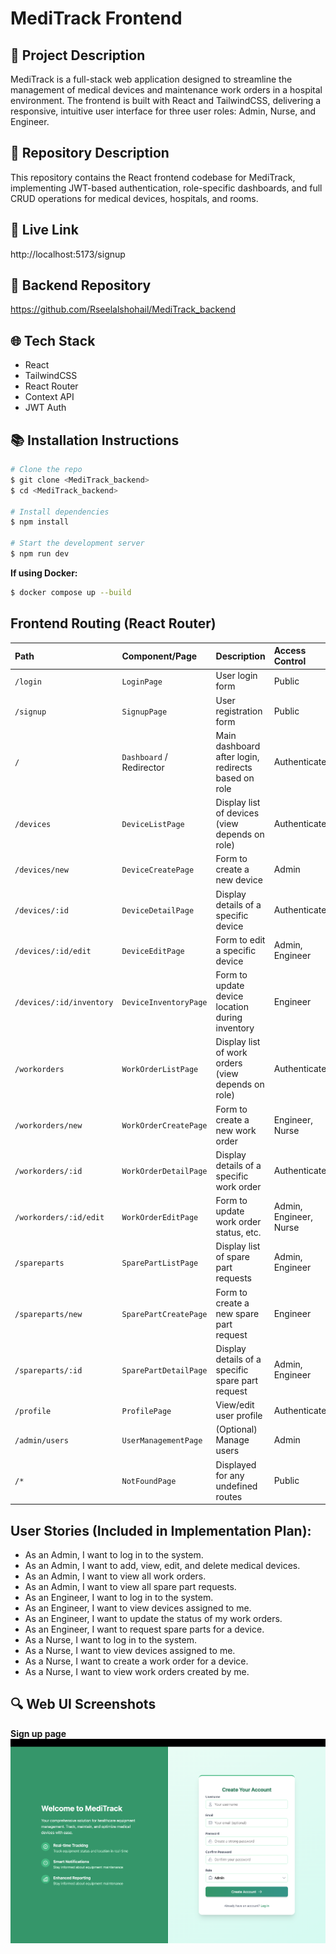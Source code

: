 # MediTrack Frontend

## 🌟 Project Description

MediTrack is a full-stack web application designed to streamline the management of medical devices and maintenance work orders in a hospital environment. The frontend is built with React and TailwindCSS, delivering a responsive, intuitive user interface for three user roles: Admin, Nurse, and Engineer.

## 🔹 Repository Description

This repository contains the React frontend codebase for MediTrack, implementing JWT-based authentication, role-specific dashboards, and full CRUD operations for medical devices, hospitals, and rooms.

## 🤖 Live Link

http://localhost:5173/signup

## 🔗 Backend Repository

https://github.com/Rseelalshohail/MediTrack_backend

## 🌐 Tech Stack

- React  
- TailwindCSS  
- React Router  
- Context API   
- JWT Auth 

## 📚 Installation Instructions

```bash
# Clone the repo
$ git clone <MediTrack_backend>
$ cd <MediTrack_backend>

# Install dependencies
$ npm install

# Start the development server
$ npm run dev
```

**If using Docker:**

```bash
$ docker compose up --build
```

## Frontend Routing (React Router)

| Path                   | Component/Page             | Description                                         | Access Control      |
| :--------------------- | :------------------------- | :-------------------------------------------------- | :------------------ |
| `/login`               | `LoginPage`                | User login form                                     | Public              |
| `/signup`              | `SignupPage`               | User registration form                              | Public              |
| `/`                    | `Dashboard` / Redirector   | Main dashboard after login, redirects based on role | Authenticated       |
| `/devices`             | `DeviceListPage`           | Display list of devices (view depends on role)      | Authenticated       |
| `/devices/new`         | `DeviceCreatePage`         | Form to create a new device                         | Admin               |
| `/devices/:id`         | `DeviceDetailPage`         | Display details of a specific device                | Authenticated       |
| `/devices/:id/edit`    | `DeviceEditPage`           | Form to edit a specific device                      | Admin, Engineer     |
| `/devices/:id/inventory`| `DeviceInventoryPage`      | Form to update device location during inventory     | Engineer            |
| `/workorders`          | `WorkOrderListPage`        | Display list of work orders (view depends on role)  | Authenticated       |
| `/workorders/new`      | `WorkOrderCreatePage`      | Form to create a new work order                     | Engineer, Nurse     |
| `/workorders/:id`      | `WorkOrderDetailPage`      | Display details of a specific work order            | Authenticated       |
| `/workorders/:id/edit` | `WorkOrderEditPage`        | Form to update work order status, etc.              | Admin, Engineer, Nurse |
| `/spareparts`          | `SparePartListPage`        | Display list of spare part requests                 | Admin, Engineer     |
| `/spareparts/new`      | `SparePartCreatePage`      | Form to create a new spare part request             | Engineer            |
| `/spareparts/:id`      | `SparePartDetailPage`      | Display details of a specific spare part request    | Admin, Engineer     |
| `/profile`             | `ProfilePage`              | View/edit user profile                              | Authenticated       |
| `/admin/users`         | `UserManagementPage`       | (Optional) Manage users                             | Admin               |
| `/*`                   | `NotFoundPage`             | Displayed for any undefined routes                  | Public              |

## User Stories (Included in Implementation Plan):
- As an Admin, I want to log in to the system.
- As an Admin, I want to add, view, edit, and delete medical devices.
- As an Admin, I want to view all work orders.
- As an Admin, I want to view all spare part requests.
- As an Engineer, I want to log in to the system.
- As an Engineer, I want to view devices assigned to me.
- As an Engineer, I want to update the status of my work orders.
- As an Engineer, I want to request spare parts for a device.
- As a Nurse, I want to log in to the system.
- As a Nurse, I want to view devices assigned to me.
- As a Nurse, I want to create a work order for a device.
- As a Nurse, I want to view work orders created by me.

## 🔍 Web UI Screenshots
**Sign up page**
![alt text](image.png)